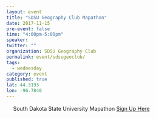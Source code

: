 ```yaml
---
layout: event 
title: "SDSU Geography Club Mapathon"
date: 2017-11-15
pre-event: false
time: "4:00pm-5:00pm"
speaker:
twitter: ""
organization: SDSU Geography Club
permalink: event/sdsugeoclub/
tags:
  - wednesday 
category: event
published: true
lat: 44.3193
lon: -96.7840
---
```

　
South Dakota State University Mapathon
[Sign Up Here](http://mapathonsdsu.eventbrite.com)
